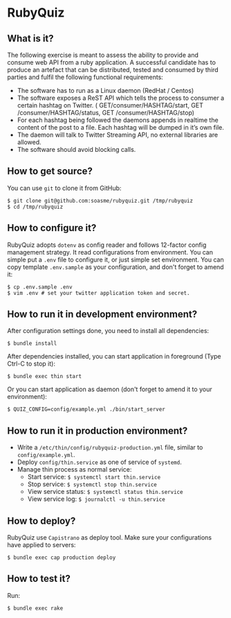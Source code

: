# RubyQuiz

## What is it?

The following exercise is meant to assess the ability to provide and consume web
API from a ruby application. A successful candidate has to produce an artefact 
that can be distributed, tested and consumed by third parties and fulfil the 
following functional requirements:

- The software has to run as a Linux daemon (RedHat / Centos)
- The software exposes a ReST API which tells the process to consumer a certain
  hashtag on Twitter.  ( GET/consumer/HASHTAG/start, GET /consumer/HASHTAG/status,
  GET /consumer/HASHTAG/stop)
- For each hashtag being followed the daemons appends in realtime the content of
  the post to a file. Each hashtag will be dumped in it’s own file.
- The daemon will talk to Twitter Streaming API, no external libraries are allowed.
- The software should avoid blocking calls.

## How to get source?

You can use `git` to clone it from GitHub:

    $ git clone git@github.com:soasme/rubyquiz.git /tmp/rubyquiz
    $ cd /tmp/rubyquiz

## How to configure it?

RubyQuiz adopts `dotenv` as config reader and follows 12-factor config management strategy.
It read configurations from environment. You can simple put a `.env` file to configure it,
or just simple set environment. You can copy template `.env.sample` as your configuration,
and don't forget to amend it:

    $ cp .env.sample .env
    $ vim .env # set your twitter application token and secret.

## How to run it in development environment?

After configuration settings done, you need to install all dependencies:

    $ bundle install

After dependencies installed, you can start application in foreground (Type Ctrl-C to
stop it):

    $ bundle exec thin start

Or you can start application as daemon (don't forget to amend it to your environment):

    $ QUIZ_CONFIG=config/example.yml ./bin/start_server

## How to run it in production environment?

- Write a `/etc/thin/config/rubyquiz-production.yml` file, similar to `config/example.yml`.
- Deploy `config/thin.service` as one of service of `systemd`.
- Manage thin process as normal service: 
    - Start service: `$ systemctl start thin.service`
    - Stop service: `$ systemctl stop thin.service`
    - View service status: `$ systemctl status thin.service`
    - View service log: `$ journalctl -u thin.service`

## How to deploy?

RubyQuiz use `Capistrano` as deploy tool. Make sure your configurations have applied
to servers:

    $ bundle exec cap production deploy

## How to test it?

Run:

    $ bundle exec rake
